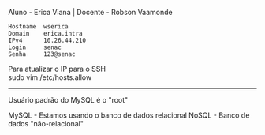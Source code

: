 Aluno - Erica Viana | Docente - Robson Vaamonde

    Hostname  wserica
    Domain    erica.intra
    IPv4      10.26.44.210
    Login     senac
    Senha     123@senac

Para atualizar o IP para o SSH	
sudo vim /etc/hosts.allow

---

Usuário padrão do MySQL é o "root"

MySQL - Estamos usando o banco de dados relacional
NoSQL - Banco de dados "não-relacional"

